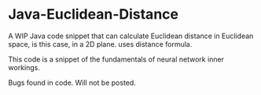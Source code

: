 # Java-Euclidean-Distance
A WIP Java code snippet that can calculate Euclidean distance in Euclidean space, is this case, in a 2D plane. uses distance formula.

This code is a snippet of the fundamentals of neural network inner workings. 

Bugs found in code. Will not be posted.

